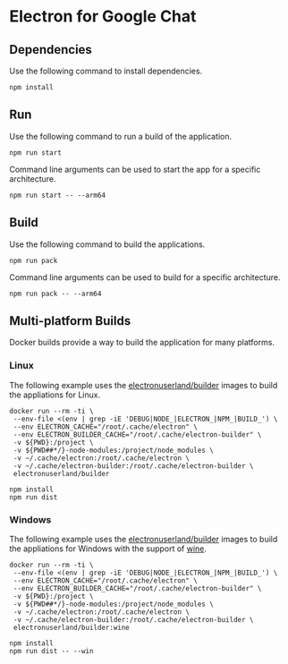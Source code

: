 # Electron for Google Chat

## Dependencies

Use the following command to install dependencies.

```console
npm install
``` 

## Run

Use the following command to run a build of the application.

```console
npm run start
```

Command line arguments can be used to start the app for a specific architecture.

```console
npm run start -- --arm64
```

## Build

Use the following command to build the applications.

```console
npm run pack
```

Command line arguments can be used to build for a specific architecture.

```console
npm run pack -- --arm64
```

## Multi-platform Builds

Docker builds provide a way to build the application for many platforms. 

### Linux 

The following example uses the [electronuserland/builder](https://hub.docker.com/r/electronuserland/builder) 
images to build the appliations for Linux.

```console
docker run --rm -ti \
 --env-file <(env | grep -iE 'DEBUG|NODE_|ELECTRON_|NPM_|BUILD_') \
 --env ELECTRON_CACHE="/root/.cache/electron" \
 --env ELECTRON_BUILDER_CACHE="/root/.cache/electron-builder" \
 -v ${PWD}:/project \
 -v ${PWD##*/}-node-modules:/project/node_modules \
 -v ~/.cache/electron:/root/.cache/electron \
 -v ~/.cache/electron-builder:/root/.cache/electron-builder \
 electronuserland/builder

npm install
npm run dist
```

### Windows

The following example uses the [electronuserland/builder](https://hub.docker.com/r/electronuserland/builder) 
images to build the appliations for Windows with the support of [wine](https://en.wikipedia.org/wiki/Wine_(software)).

```console
docker run --rm -ti \
 --env-file <(env | grep -iE 'DEBUG|NODE_|ELECTRON_|NPM_|BUILD_') \
 --env ELECTRON_CACHE="/root/.cache/electron" \
 --env ELECTRON_BUILDER_CACHE="/root/.cache/electron-builder" \
 -v ${PWD}:/project \
 -v ${PWD##*/}-node-modules:/project/node_modules \
 -v ~/.cache/electron:/root/.cache/electron \
 -v ~/.cache/electron-builder:/root/.cache/electron-builder \
 electronuserland/builder:wine

npm install
npm run dist -- --win
```
